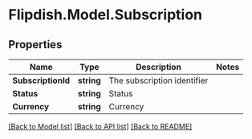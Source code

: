 # Flipdish.Model.Subscription
## Properties

Name | Type | Description | Notes
------------ | ------------- | ------------- | -------------
**SubscriptionId** | **string** | The subscription identifier | 
**Status** | **string** | Status | 
**Currency** | **string** | Currency | 

[[Back to Model list]](../README.md#documentation-for-models) [[Back to API list]](../README.md#documentation-for-api-endpoints) [[Back to README]](../README.md)

